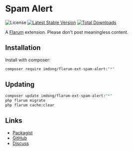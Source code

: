 # Spam Alert

![License](https://img.shields.io/badge/license-GPL-blue.svg) [![Latest Stable Version](https://img.shields.io/packagist/v/imdong/flarum-ext-spam-alert.svg)](https://packagist.org/packages/imdong/flarum-ext-spam-alert) [![Total Downloads](https://img.shields.io/packagist/dt/imdong/flarum-ext-spam-alert.svg)](https://packagist.org/packages/imdong/flarum-ext-spam-alert)

A [Flarum](http://flarum.org) extension. Please don&#39;t post meaningless content.

## Installation

Install with composer:

```sh
composer require imdong/flarum-ext-spam-alert:"*"
```

## Updating

```sh
composer update imdong/flarum-ext-spam-alert:"*"
php flarum migrate
php flarum cache:clear
```

## Links

- [Packagist](https://packagist.org/packages/imdong/flarum-ext-spam-alert)
- [GitHub](https://github.com/imdong/flarum-ext-spam-alert)
- [Discuss](https://discuss.flarum.org/d/PUT_DISCUSS_SLUG_HERE)

